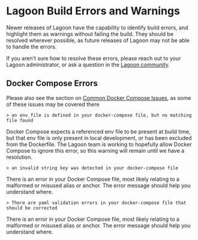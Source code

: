# Lagoon Build Errors and Warnings

Newer releases of Lagoon have the capability to identify build errors, and highlight them as warnings without failing the build. They should be resolved wherever possible, as future releases of Lagoon may not be able to handle the errors.

If you aren't sure how to resolve these errors, please reach out to your Lagoon administrator, or ask a question in the [Lagoon community](../community/discord.md).

## Docker Compose Errors

Please also see the section on [Common Docker Compose Issues](docker-compose-yml.md#common-docker-compose-issues), as some of these issues may be covered there

``` shell title="Lagoon Build output indicating env_file error"
> an env_file is defined in your docker-compose file, but no matching file found
```
Docker Compose expects a referenced env file to be present at build time, but that env file is only present in local development, or has been excluded from the Dockerfile. The Lagoon team is working to hopefully allow Docker Compose to ignore this error, so this warning will remain until we have a resolution.

``` shell title="Lagoon Build output indicating string key error"
> an invalid string key was detected in your docker-compose file
```
There is an error in your Docker Compose file, most likely relating to a malformed or misused alias or anchor. The error message should help you understand where.

``` shell title="Lagoon Build output indicating yaml validation error"
> There are yaml validation errors in your docker-compose file that should be corrected
```
There is an error in your Docker Compose file, most likely relating to a malformed or misused alias or anchor. The error message should help you understand where.
